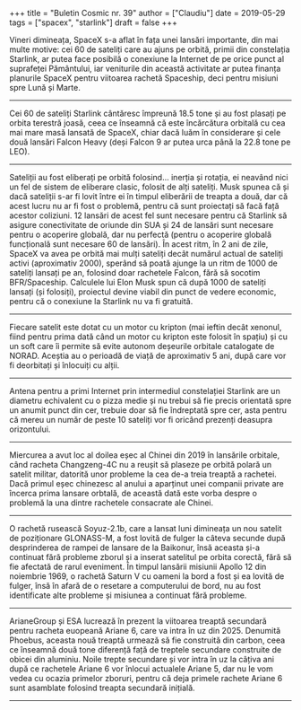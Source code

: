 +++
title = "Buletin Cosmic nr. 39"
author = ["Claudiu"]
date = 2019-05-29
tags = ["spacex", "starlink"]
draft = false
+++

Vineri dimineața, SpaceX s-a aflat în fața unei lansări importante, din mai multe motive: cei 60 de sateliți care au ajuns pe orbită, primii din constelația Starlink, ar putea face posibilă o conexiune la Internet de pe orice punct al suprafeței Pământului, iar veniturile din această activitate ar putea finanța planurile SpaceX pentru viitoarea rachetă Spaceship, deci pentru misiuni spre Lună și Marte.

---

Cei 60 de sateliți Starlink cântăresc împreună 18.5 tone și au fost plasați pe orbita terestră joasă, ceea ce înseamnă că este încărcătura orbitală cu cea mai mare masă lansată de SpaceX, chiar dacă luăm în considerare și cele două lansări Falcon Heavy (deși Falcon 9 ar putea urca până la 22.8 tone pe LEO).

---

Sateliții au fost eliberați pe orbită folosind… inerția și rotația, ei neavând nici un fel de sistem de eliberare clasic, folosit de alți sateliți. Musk spunea că și dacă sateliții s-ar fi lovit între ei în timpul eliberării de treapta a două, dar că acest lucru nu ar fi fost o problemă, pentru că sunt proiectați să facă față acestor coliziuni. 12 lansări de acest fel sunt necesare pentru că Starlink să asigure conectivitate de oriunde din SUA și 24 de lansări sunt necesare pentru o acoperire globală, dar nu perfectă (pentru o acoperire globală funcțională sunt necesare 60 de lansări). În acest ritm, în 2 ani de zile, SpaceX va avea pe orbită mai mulți sateliți decât numărul actual de sateliți activi (aproximativ 2000), sperând să poată ajunge la un ritm de 1000 de sateliți lansați pe an, folosind doar rachetele Falcon, fără să socotim BFR/Spaceship. Calculele lui Elon Musk spun că după 1000 de sateliți lansați (și folosiți), proiectul devine viabil din punct de vedere economic, pentru că o conexiune la Starlink nu va fi gratuită.

---

Fiecare satelit este dotat cu un motor cu kripton (mai ieftin decât xenonul, fiind pentru prima dată când un motor cu kripton este folosit în spațiu) și cu un soft care îi permite să evite autonom deșeurile orbitale catalogate de NORAD. Aceștia au o perioadă de viață de aproximativ 5 ani, după care vor fi deorbitați și înlocuiți cu alții.

---

Antena pentru a primi Internet prin intermediul constelației Starlink are un diametru echivalent cu o pizza medie și nu trebui să fie precis orientată spre un anumit punct din cer, trebuie doar să fie îndreptată spre cer, asta pentru că mereu un număr de peste 10 sateliți vor fi oricând prezenți deasupra orizontului.

---

Miercurea a avut loc al doilea eșec al Chinei din 2019 în lansările orbitale, când racheta Changzeng-4C nu a reușit să plaseze pe orbită polară un satelit militar, datorită unor probleme la cea de-a treia treaptă a rachetei. Dacă primul eșec chinezesc al anului a aparținut unei companii private are încerca prima lansare orbtală, de această dată este vorba despre o problemă la una dintre rachetele consacrate ale Chinei.

---

O rachetă rusească Soyuz-2.1b, care a lansat luni dimineața un nou satelit de poziționare GLONASS-M, a fost lovită de fulger la câteva secunde după desprinderea de rampei de lansare de la Baikonur, însă aceasta și-a continuat fără probleme zborul și a inserat satelitul pe orbita corectă, fără să fie afectată de rarul eveniment. În timpul lansării misiunii Apollo 12 din noiembrie 1969, o rachetă Saturn V cu oameni la bord a fost și ea lovită de fulger, însă în afară de o resetare a computerului de bord, nu au fost identificate alte probleme și misiunea a continuat fără probleme.

---

ArianeGroup și ESA lucrează în prezent la viitoarea treaptă secundară pentru racheta euopeană Ariane 6, care va intra în uz din 2025. Denumită Phoebus, aceasta nouă treaptă urmează să fie construită din carbon, ceea ce înseamnă două tone diferență față de treptele secundare construite de obicei din aluminiu. Noile trepte secundare și vor intra în uz la câțiva ani după ce rachetele Ariane 6 vor înlocui actualele Ariane 5, dar nu le vom vedea cu ocazia primelor zboruri, pentru că deja primele rachete Ariane 6 sunt asamblate folosind treapta secundară inițială.

---
